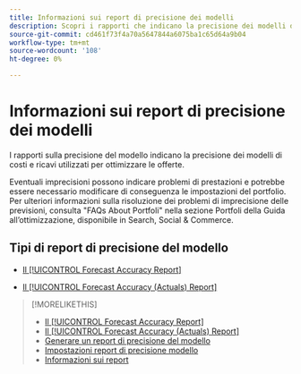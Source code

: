 ```yaml
---
title: Informazioni sui report di precisione dei modelli
description: Scopri i rapporti che indicano la precisione dei modelli di costi e ricavi utilizzati per ottimizzare le offerte.
source-git-commit: cd461f73f4a70a5647844a6075ba1c65d64a9b04
workflow-type: tm+mt
source-wordcount: '108'
ht-degree: 0%

---
```


# Informazioni sui report di precisione dei modelli

I rapporti sulla precisione del modello indicano la precisione dei modelli di costi e ricavi utilizzati per ottimizzare le offerte.

Eventuali imprecisioni possono indicare problemi di prestazioni e potrebbe essere necessario modificare di conseguenza le impostazioni del portfolio. Per ulteriori informazioni sulla risoluzione dei problemi di imprecisione delle previsioni, consulta &quot;FAQs About Portfoli&quot; nella sezione Portfoli della Guida all’ottimizzazione, disponibile in Search, Social &amp; Commerce.<!-- verify convention for referencing Optimization Guide here -->

## Tipi di report di precisione del modello

* [Il [!UICONTROL Forecast Accuracy Report]](forecast-accuracy-report.md)

* [Il [!UICONTROL Forecast Accuracy (Actuals) Report]](forecast-accuracy-actuals-report.md)

>[!MORELIKETHIS]
>
>* [Il [!UICONTROL Forecast Accuracy Report]](forecast-accuracy-report.md)
>* [Il [!UICONTROL Forecast Accuracy (Actuals) Report]](forecast-accuracy-actuals-report.md)
>* [Generare un report di precisione del modello](model-accuracy-report-generate.md)
>* [Impostazioni report di precisione modello](/help/search-social-commerce/reports/management/model-accuracy/model-accuracy-report-settings.md)
>* [Informazioni sui report](/help/search-social-commerce/reports/report-about.md)

